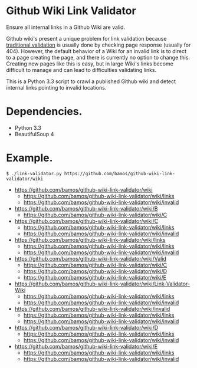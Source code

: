 # Github Wiki Link Validator
Ensure all internal links in a Github Wiki are valid.

Github wiki's present a unique problem for link validation because
[traditional validation](http://en.wikipedia.org/wiki/Link_rot#Combating)
is usually done by checking page response (usually for 404).
However, the default behavior of a Wiki for an invalid link
is to direct to a page creating the page, and there is currently
no option to change this.
Creating new pages like this is easy, but in large Wiki's
links become difficult to manage and can lead to difficulties
validating links.

This is a Python 3.3 script to crawl a published Github wiki and
detect internal links pointing to invalid locations.

# Dependencies.
+ Python 3.3
+ BeautifulSoup 4

# Example.

```
$ ./link-validator.py https://github.com/bamos/github-wiki-link-validator/wiki
```

+ https://github.com/bamos/github-wiki-link-validator/wiki
  + https://github.com/bamos/github-wiki-link-validator/wiki/links
  + https://github.com/bamos/github-wiki-link-validator/wiki/invalid
+ https://github.com/bamos/github-wiki-link-validator/wiki/B
  + https://github.com/bamos/github-wiki-link-validator/wiki/C
+ https://github.com/bamos/github-wiki-link-validator/wiki/C
  + https://github.com/bamos/github-wiki-link-validator/wiki/links
  + https://github.com/bamos/github-wiki-link-validator/wiki/invalid
+ https://github.com/bamos/github-wiki-link-validator/wiki/links
  + https://github.com/bamos/github-wiki-link-validator/wiki/links
  + https://github.com/bamos/github-wiki-link-validator/wiki/invalid
+ https://github.com/bamos/github-wiki-link-validator/wiki/Valid
  + https://github.com/bamos/github-wiki-link-validator/wiki/C
  + https://github.com/bamos/github-wiki-link-validator/wiki/D
  + https://github.com/bamos/github-wiki-link-validator/wiki/E
+ https://github.com/bamos/github-wiki-link-validator/wiki/Link-Validator-Wiki
  + https://github.com/bamos/github-wiki-link-validator/wiki/links
  + https://github.com/bamos/github-wiki-link-validator/wiki/invalid
+ https://github.com/bamos/github-wiki-link-validator/wiki/invalid
  + https://github.com/bamos/github-wiki-link-validator/wiki/links
  + https://github.com/bamos/github-wiki-link-validator/wiki/invalid
+ https://github.com/bamos/github-wiki-link-validator/wiki/D
  + https://github.com/bamos/github-wiki-link-validator/wiki/links
  + https://github.com/bamos/github-wiki-link-validator/wiki/invalid
+ https://github.com/bamos/github-wiki-link-validator/wiki/E
  + https://github.com/bamos/github-wiki-link-validator/wiki/links
  + https://github.com/bamos/github-wiki-link-validator/wiki/invalid
